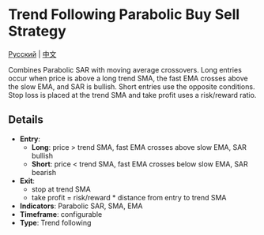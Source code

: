 # Trend Following Parabolic Buy Sell Strategy
[Русский](README_ru.md) | [中文](README_cn.md)

Combines Parabolic SAR with moving average crossovers.
Long entries occur when price is above a long trend SMA, the fast EMA crosses above the slow EMA, and SAR is bullish.
Short entries use the opposite conditions.
Stop loss is placed at the trend SMA and take profit uses a risk/reward ratio.

## Details

- **Entry**:
  - **Long**: price > trend SMA, fast EMA crosses above slow EMA, SAR bullish
  - **Short**: price < trend SMA, fast EMA crosses below slow EMA, SAR bearish
- **Exit**:
  - stop at trend SMA
  - take profit = risk/reward * distance from entry to trend SMA
- **Indicators**: Parabolic SAR, SMA, EMA
- **Timeframe**: configurable
- **Type**: Trend following
